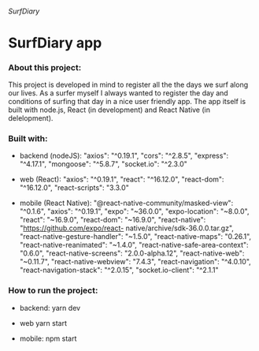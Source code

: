 ###### SurfDiary

# SurfDiary app

### About this project:

This project is developed in mind to register all the the days we surf along our lives. As a surfer myself I always wanted to register the day and conditions of surfing that day in a nice user friendly app.
The app itself is built with node.js, React (in development) and React Native (in delelopment).


### Built with:

* backend (nodeJS):
   "axios": "^0.19.1",
   "cors": "^2.8.5",
   "express": "^4.17.1",
   "mongoose": "^5.8.7",
   "socket.io": "^2.3.0"

* web (React):
   "axios": "^0.19.1",
   "react": "^16.12.0",
   "react-dom": "^16.12.0",
   "react-scripts": "3.3.0"

* mobile (React Native):
   "@react-native-community/masked-view": "^0.1.6",
   "axios": "^0.19.1",
   "expo": "~36.0.0",
   "expo-location": "~8.0.0",
   "react": "~16.9.0",
   "react-dom": "~16.9.0",
   "react-native": "https://github.com/expo/react-         native/archive/sdk-36.0.0.tar.gz",
   "react-native-gesture-handler": "~1.5.0",
   "react-native-maps": "0.26.1",
   "react-native-reanimated": "~1.4.0",
   "react-native-safe-area-context": "0.6.0",
   "react-native-screens": "2.0.0-alpha.12",
   "react-native-web": "~0.11.7",
   "react-native-webview": "7.4.3",
   "react-navigation": "^4.0.10",
   "react-navigation-stack": "^2.0.15",
   "socket.io-client": "^2.1.1"

### How to run the project:

* backend:
  yarn dev

* web 
  yarn start
  
* mobile:
  npm start
